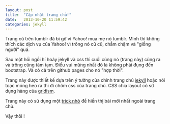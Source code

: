```yaml
---
layout: post
title:  "Cập nhật trang chủ!"
date:   2013-10-20 11:59:42
categories: jekyll
---
```


Trang cũ trên tumblr đã bị gỡ vì Yahoo! mua mẹ nó tumblr. Mình thì không thích các dịch vụ của Yahoo! vì trông nó cũ cũ, chầm chậm và "giống người" quá.

Sau một hồi ngồi hí hoáy jekyll và css thì cuối cùng nó (trang này) cũng ra và trông cũng tàm tạm. Điều vui mừng nhất đó là không phải đụng đến bootstrap. Và có cả trên github pages cho nó "hợp thời". 

Trang này được thiết kế dựa trên ý tưởng của chính trang chủ [jekyll](http://jekyllrb.com) hoặc nói toạc móng heo ra thì đi chôm css của trang chủ. CSS chia layout có sử dụng hàng của [gridism](https://github.com/cobyism/gridism).

Trang này có sử dụng một [trick nhỏ](https://gist.github.com/nimbupani/1421828) để hiển thị bài mới nhất ngoài trang chủ.

Vậy thôi !

